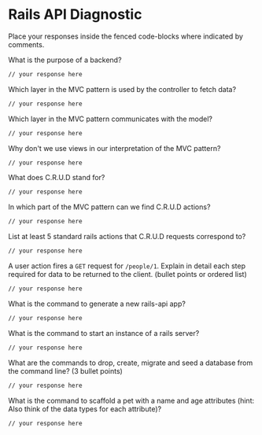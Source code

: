 # Rails API Diagnostic

Place your responses inside the fenced code-blocks where indicated by comments.

What is the purpose of a backend?

```md
// your response here
```

Which layer in the MVC pattern is used by the controller to fetch data?

```md
// your response here
```

Which layer in the MVC pattern communicates with the model?

```md
// your response here
```

Why don't we use views in our interpretation of the MVC pattern?

```md
// your response here
```

What does C.R.U.D stand for?

```md
// your response here
```

In which part of the MVC pattern can we find C.R.U.D actions?

```md
// your response here
```

List at least 5 standard rails actions that C.R.U.D requests correspond to?

```md
// your response here
```

A user action fires a `GET` request for `/people/1`. Explain in detail each step
required for data to be returned to the client. (bullet points or ordered list)

```md
// your response here
```

What is the command to generate a new rails-api app?

```bash
// your response here
```

What is the command to start an instance of a rails server?

```bash
// your response here
```

What are the commands to drop, create, migrate and seed a database from the command
line? (3 bullet points)

```bash
// your response here
```

What is the command to scaffold a pet with a name and age attributes (hint:
Also think of the data types for each attribute)?

```bash
// your response here
```
